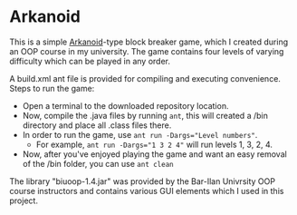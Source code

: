 <h1>Arkanoid</h1>

This is a simple [Arkanoid](https://en.wikipedia.org/wiki/Arkanoid)-type block breaker game, which I created during an OOP course in my university.
The game contains four levels of varying difficulty which can be played in any order.

A build.xml ant file is provided for compiling and executing convenience.
Steps to run the game:
- Open a terminal to the downloaded repository location.
- Now, compile the .java files by running `ant`, this will created a /bin directory and place all .class files there.
- In order to run the game, use `ant run -Dargs="Level numbers"`.
  - For example, `ant run -Dargs="1 3 2 4"` will run levels 1, 3, 2, 4.
- Now, after you've enjoyed playing the game and want an easy removal of the /bin folder, you can use `ant clean`



The library "biuoop-1.4.jar" was provided by the Bar-Ilan Univrsity OOP course instructors and contains various GUI elements which I used in this project.
